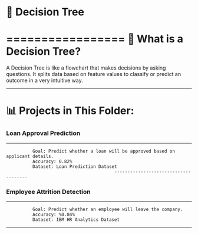 📁 Decision Tree
=================
=================
📌 What is a Decision Tree?
============================
A Decision Tree is like a flowchart that makes decisions by asking questions. It splits data based on feature
values to classify or predict an outcome in a very intuitive way.

--------------------------------------------------------------------------------------------------------------------

📊 Projects in This Folder:
============================
### Loan Approval Prediction
-----------------------------
              Goal: Predict whether a loan will be approved based on applicant details.
              Accuracy: 0.82%
              Dataset: Loan Prediction Dataset
                                             -------------------------------------

### Employee Attrition Detection
-----------------------------
              Goal: Predict whether an employee will leave the company.
              Accuracy: %0.84%
              Dataset: IBM HR Analytics Dataset

------------------------------------------------------------------------------------------------------------------------
